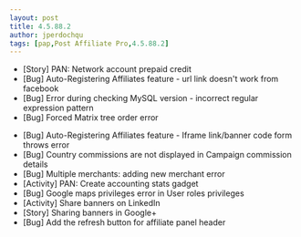 ```yaml
---
layout: post
title: 4.5.88.2
author: jperdochqu
tags: [pap,Post Affiliate Pro,4.5.88.2]
---
```


- [Story] PAN: Network account prepaid credit
- [Bug] Auto-Registering Affiliates feature - url link doesn't work from facebook
- [Bug] Error during checking MySQL version - incorrect regular expression pattern
- [Bug] Forced Matrix tree order error

<!--more-->

- [Bug] Auto-Registering Affiliates feature - Iframe link/banner code form throws error
- [Bug] Country commissions are not displayed in Campaign commission details
- [Bug] Multiple merchants: adding new merchant error
- [Activity] PAN: Create accounting stats gadget
- [Bug] Google maps privileges error in User roles privileges
- [Activity] Share banners on LinkedIn
- [Story] Sharing banners in Google+
- [Bug] Add the refresh button for affiliate panel header
